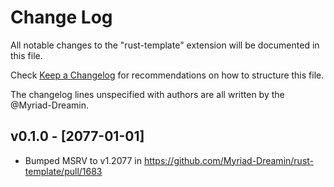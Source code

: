# Change Log

All notable changes to the "rust-template" extension will be documented in this file.

Check [Keep a Changelog](http://keepachangelog.com/) for recommendations on how to structure this file.

The changelog lines unspecified with authors are all written by the @Myriad-Dreamin.

## v0.1.0 - [2077-01-01]

* Bumped MSRV to v1.2077 in https://github.com/Myriad-Dreamin/rust-template/pull/1683
